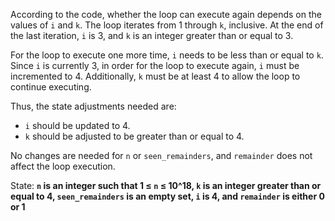 According to the code, whether the loop can execute again depends on the values of `i` and `k`. The loop iterates from 1 through `k`, inclusive. At the end of the last iteration, `i` is 3, and `k` is an integer greater than or equal to 3. 

For the loop to execute one more time, `i` needs to be less than or equal to `k`. Since `i` is currently 3, in order for the loop to execute again, `i` must be incremented to 4. Additionally, `k` must be at least 4 to allow the loop to continue executing.

Thus, the state adjustments needed are:
- `i` should be updated to 4.
- `k` should be adjusted to be greater than or equal to 4.

No changes are needed for `n` or `seen_remainders`, and `remainder` does not affect the loop execution.

State: **`n` is an integer such that 1 ≤ `n` ≤ 10^18, `k` is an integer greater than or equal to 4, `seen_remainders` is an empty set, `i` is 4, and `remainder` is either 0 or 1**